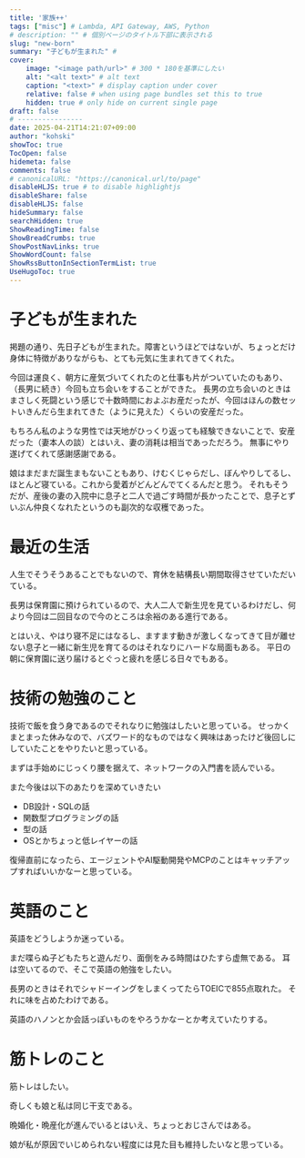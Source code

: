 ```yaml
---
title: '家族++'
tags: ["misc"] # Lambda, API Gateway, AWS, Python
# description: "" # 個別ページのタイトル下部に表示される
slug: "new-born"
summary: "子どもが生まれた" # 
cover:
    image: "<image path/url>" # 300 * 180を基準にしたい
    alt: "<alt text>" # alt text
    caption: "<text>" # display caption under cover
    relative: false # when using page bundles set this to true
    hidden: true # only hide on current single page
draft: false
# ----------------
date: 2025-04-21T14:21:07+09:00
author: "kohski"
showToc: true
TocOpen: false
hidemeta: false
comments: false
# canonicalURL: "https://canonical.url/to/page"
disableHLJS: true # to disable highlightjs
disableShare: false
disableHLJS: false
hideSummary: false
searchHidden: true
ShowReadingTime: false
ShowBreadCrumbs: true
ShowPostNavLinks: true
ShowWordCount: false
ShowRssButtonInSectionTermList: true
UseHugoToc: true
---
```


# 子どもが生まれた

掲題の通り、先日子どもが生まれた。障害というほどではないが、ちょっとだけ身体に特徴がありながらも、とても元気に生まれてきてくれた。

今回は運良く、朝方に産気づいてくれたのと仕事も片がついていたのもあり、（長男に続き）今回も立ち会いをすることができた。
長男の立ち会いのときはまさしく死闘という感じで十数時間におよぶお産だったが、今回はほんの数セットいきんだら生まれてきた（ように見えた）くらいの安産だった。

もちろん私のような男性では天地がひっくり返っても経験できないことで、安産だった（妻本人の談）とはいえ、妻の消耗は相当であっただろう。
無事にやり遂げてくれて感謝感謝である。

娘はまだまだ誕生まもないこともあり、けむくじゃらだし、ぼんやりしてるし、ほとんど寝ている。これから愛着がどんどんでてくるんだと思う。
それもそうだが、産後の妻の入院中に息子と二人で過ごす時間が長かったことで、息子とずいぶん仲良くなれたというのも副次的な収穫であった。


# 最近の生活

人生でそうそうあることでもないので、育休を結構長い期間取得させていただいている。

長男は保育園に預けられているので、大人二人で新生児を見ているわけだし、何より今回は二回目なので今のところは余裕のある進行である。

とはいえ、やはり寝不足にはなるし、ますます動きが激しくなってきて目が離せない息子と一緒に新生児を育てるのはそれなりにハードな局面もある。
平日の朝に保育園に送り届けるとぐっと疲れを感じる日々でもある。

# 技術の勉強のこと

技術で飯を食う身であるのでそれなりに勉強はしたいと思っている。
せっかくまとまった休みなので、バズワード的なものではなく興味はあったけど後回しにしていたことをやりたいと思っている。

まずは手始めにじっくり腰を据えて、ネットワークの入門書を読んでいる。

また今後は以下のあたりを深めていきたい

- DB設計・SQLの話
- 関数型プログラミングの話
- 型の話
- OSとかちょっと低レイヤーの話

復帰直前になったら、エージェントやAI駆動開発やMCPのことはキャッチアップすればいいかなーと思っている。

# 英語のこと

英語をどうしようか迷っている。

まだ喋らぬ子どもたちと遊んだり、面倒をみる時間はひたすら虚無である。
耳は空いてるので、そこで英語の勉強をしたい。

長男のときはそれでシャドーイングをしまくってたらTOEICで855点取れた。
それに味を占めたわけである。

英語のハノンとか会話っぽいものをやろうかなーとか考えていたりする。

# 筋トレのこと

筋トレはしたい。

奇しくも娘と私は同じ干支である。

晩婚化・晩産化が進んでいるとはいえ、ちょっとおじさんではある。

娘が私が原因でいじめられない程度には見た目も維持したいなと思っている。